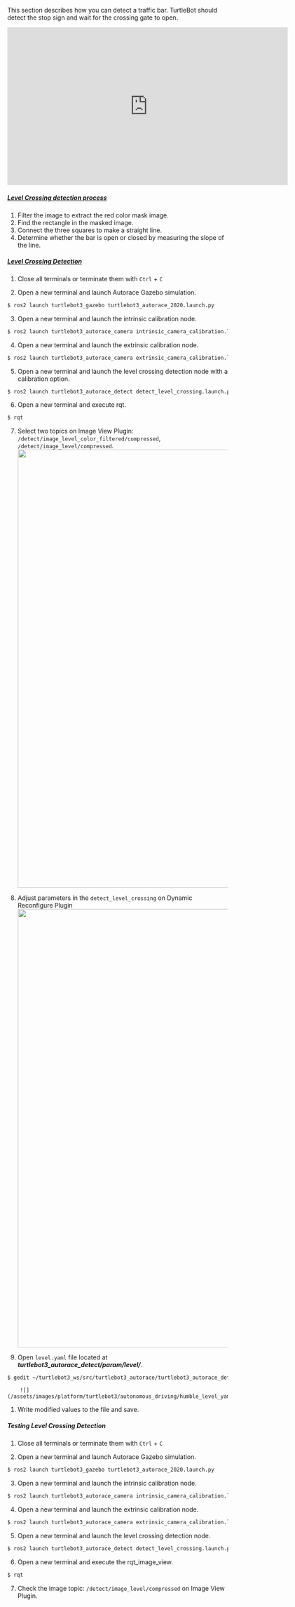 
<!-- #### [Level Crossing](#level-crossing) -->

This section describes how you can detect a traffic bar. TurtleBot should detect the stop sign and wait for the crossing gate to open.

<iframe width="640" height="360" src="https://www.youtube.com/embed/sy8LAX8KEY0" frameborder="0" allow="accelerometer; autoplay; clipboard-write; encrypted-media; gyroscope; picture-in-picture" allowfullscreen></iframe>


##### [Level Crossing detection process](#the-detection-process)

1. Filter the image to extract the red color mask image.
2. Find the rectangle in the masked image.
3. Connect the three squares to make a straight line.
4. Determine whether the bar is open or closed by measuring the slope of the line.

##### [Level Crossing Detection](#level-crossing-detection)

1. Close all terminals or terminate them with `Ctrl` + `C`

2. Open a new terminal and launch Autorace Gazebo simulation.
```bash
$ ros2 launch turtlebot3_gazebo turtlebot3_autorace_2020.launch.py
```

3. Open a new terminal and launch the intrinsic calibration node.
```bash
$ ros2 launch turtlebot3_autorace_camera intrinsic_camera_calibration.launch.py
```

4. Open a new terminal and launch the extrinsic calibration node.
```bash
$ ros2 launch turtlebot3_autorace_camera extrinsic_camera_calibration.launch.py
```

5. Open a new terminal and launch the level crossing detection node with a calibration option.
```bash
$ ros2 launch turtlebot3_autorace_detect detect_level_crossing.launch.py calibration_mode:=True
```

6. Open a new terminal and execute rqt.
```bash
$ rqt
```

7. Select two topics on Image View Plugin: `/detect/image_level_color_filtered/compressed`, `/detect/image_level/compressed`.
    <img src="/assets/images/platform/turtlebot3/autonomous_driving/noetic_detect_level.png" width="1000">

8. Adjust parameters in the `detect_level_crossing` on Dynamic Reconfigure Plugin
    <img src="/assets/images/platform/turtlebot3/autonomous_driving/noetic_level_reconfigure.png" width="1000">

9.   Open `level.yaml` file located at ***turtlebot3_autorace_detect/param/level/***.
```bash
$ gedit ~/turtlebot3_ws/src/turtlebot3_autorace/turtlebot3_autorace_detect/param/level/level.yaml
```
        ![](/assets/images/platform/turtlebot3/autonomous_driving/humble_level_yaml.png)

1.    Write modified values to the file and save.

##### Testing Level Crossing Detection

1. Close all terminals or terminate them with `Ctrl` + `C`

2. Open a new terminal and launch Autorace Gazebo simulation.
```bash
$ ros2 launch turtlebot3_gazebo turtlebot3_autorace_2020.launch.py
```

3. Open a new terminal and launch the intrinsic calibration node.
```bash
$ ros2 launch turtlebot3_autorace_camera intrinsic_camera_calibration.launch.py
```

4. Open a new terminal and launch the extrinsic calibration node.
```bash
$ ros2 launch turtlebot3_autorace_camera extrinsic_camera_calibration.launch.py
```

5. Open a new terminal and launch the level crossing detection node.
```bash
$ ros2 launch turtlebot3_autorace_detect detect_level_crossing.launch.py
```

6. Open a new terminal and execute the rqt_image_view.
```bash
$ rqt
```

7. Check the image topic: `/detect/image_level/compressed` on Image View Plugin.
